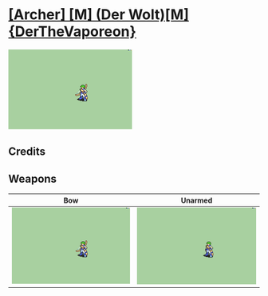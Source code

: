 # [\[Archer\] \[M\] \(Der Wolt\)\[M\]{DerTheVaporeon}](./)

<img src="./5.%20Bow/Bow_000.png" alt="[Archer] [M] (Der Wolt)[M]{DerTheVaporeon} standing" />

## Credits



## Weapons


|Bow |Unarmed |
|  :---: | :---: |
| <img alt="Bow animation" src="./5.%20Bow/Bow.gif" /> | <img alt="Unarmed animation" src="./8.%20Unarmed/Unarmed.gif" /> |
